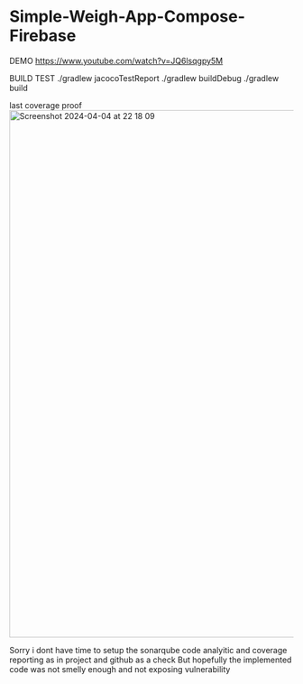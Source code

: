 # Simple-Weigh-App-Compose-Firebase

DEMO
https://www.youtube.com/watch?v=JQ6lsqgpy5M

BUILD TEST
./gradlew jacocoTestReport
./gradlew buildDebug
./gradlew build

last coverage proof
<img width="935" alt="Screenshot 2024-04-04 at 22 18 09" src="https://github.com/wingSan1262/Simple-Weigh-App-Compose-Firebase/assets/72028903/09a59849-5f1c-471c-9c0b-b98cc676b7a6">



Sorry i dont have time to setup the sonarqube code analyitic and coverage reporting as in project and github as a check
But hopefully the implemented code was not smelly enough and not exposing vulnerability
